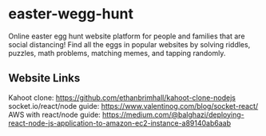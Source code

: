 # easter-wegg-hunt
Online easter egg hunt website platform for people and families that are social distancing! Find all the eggs in popular websites by solving riddles, puzzles, math problems, matching memes, and tapping randomly.

## Website Links
Kahoot clone: https://github.com/ethanbrimhall/kahoot-clone-nodejs
socket.io/react/node guide: https://www.valentinog.com/blog/socket-react/
AWS with react/node guide: https://medium.com/@balghazi/deploying-react-node-js-application-to-amazon-ec2-instance-a89140ab6aab
